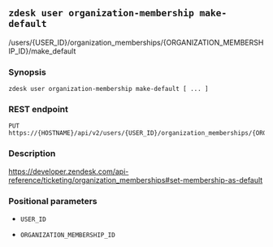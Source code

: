 ## `zdesk user organization-membership make-default`

/users/{USER_ID}/organization_memberships/{ORGANIZATION_MEMBERSHIP_ID}/make_default

### Synopsis

    zdesk user organization-membership make-default [ ... ]

### REST endpoint

    PUT https://{HOSTNAME}/api/v2/users/{USER_ID}/organization_memberships/{ORGANIZATION_MEMBERSHIP_ID}/make_default

### Description

https://developer.zendesk.com/api-reference/ticketing/organization_memberships#set-membership-as-default

### Positional parameters

* `USER_ID`

* `ORGANIZATION_MEMBERSHIP_ID`

